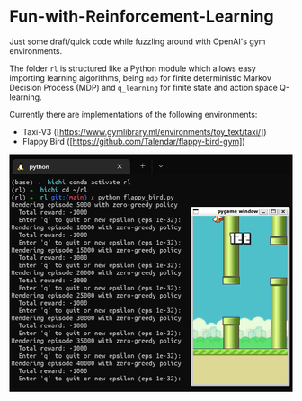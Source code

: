 # Fun-with-Reinforcement-Learning

Just some draft/quick code while fuzzling around with OpenAI's gym environments.

The folder `rl` is structured like a Python module which allows easy importing learning algorithms, being `mdp` for finite deterministic Markov Decision Process (MDP) and `q_learning` for finite state and action space Q-learning.

Currently there are implementations of the following environments:
- Taxi-V3 ([https://www.gymlibrary.ml/environments/toy_text/taxi/])
- Flappy Bird ([https://github.com/Talendar/flappy-bird-gym])

![Flappy Bird Screenshot](flappy_bird_122.png "Flappy Bird's Q Learning after a few thousands of learnt episodes")